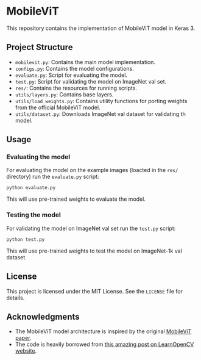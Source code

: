 # MobileViT
This repository contains the implementation of MobileViT model in Keras 3.

## Project Structure
- `mobilevit.py`: Contains the main model implementation.
- `configs.py`: Contains the model configurations.
- `evaluate.py`: Script for evaluating the model.
- `test.py`: Script for validating the model on ImageNet val set.
- `res/`: Contains the resources for running scripts.
- `utils/layers.py`: Contains base layers.
- `utils/load_weights.py`: Contains utility functions for porting weights from the official MobileViT model.
- `utils/dataset.py`: Downloads ImageNet val dataset for validating th model.

## Usage

### Evaluating the model
For evaluating the model on the example images (loacted in the `res/` directory) run the `evaluate.py` script:
```
python evaluate.py
```
This will use pre-trained weights to evaluate the model.

### Testing the model
For validating the model on ImageNet val set run the `test.py` script:
```
python test.py
```
This will use pre-trained weights to test the model on ImageNet-1k val dataset.

## License
This project is licensed under the MIT License. See the `LICENSE` file for details.

## Acknowledgments
- The MobileViT model architecture is inspired by the original [MobileViT paper](https://arxiv.org/abs/2110.02178).
- The code is heavily borrowed from [this amazing post on LearnOpenCV website](https://learnopencv.com/mobilevit-keras-3/).
